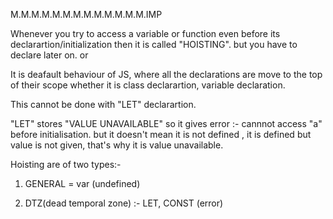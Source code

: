 M.M.M.M.M.M.M.M.M.M.M.M.M.IMP

Whenever you try to access a variable or function even before its declarartion/initialization then it is called "HOISTING".
but you have to declare later on.
                                    or

It is deafault behaviour of JS, where all the declarations are move to the top of their scope whether it is class declarartion, variable declaration.

This cannot be done with "LET" declarartion.

"LET"  stores "VALUE UNAVAILABLE" so it gives error :- cannnot access "a" before initialisation.
but it doesn't mean it is not defined , it is defined but value is not given, that's why it is value unavailable.


Hoisting are of two types:- 

1. GENERAL = var (undefined)

2. DTZ(dead temporal zone) :- LET, CONST (error)